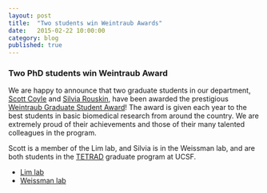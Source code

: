 ```yaml
---
layout: post
title:  "Two students win Weintraub Awards"
date:   2015-02-22 10:00:00
category: blog
published: true
---
```


### Two PhD students win Weintraub Award

We are happy to announce that two graduate students in our department, [Scott Coyle](http://limlab.ucsf.edu/people/scott.html) and [Silvia Rouskin](http://weissmanlab.ucsf.edu/people/people.html), have been awarded the prestigious [Weintraub Graduate Student Award](http://www.fredhutch.org/en/labs/basic-sciences/weintraub-award.html)! The award is given each year to the best students in basic biomedical research from around the country. We are extremely proud of their achievements and those of their many talented colleagues in the program.

Scott is a member of the Lim lab, and Silvia is in the Weissman lab, and are both students in the [TETRAD](http://tetrad.ucsf.edu/) graduate program at UCSF.

- [Lim lab](http://limlab.ucsf.edu/people/scott.html)
- [Weissman lab](http://weissmanlab.ucsf.edu/people/people.html)